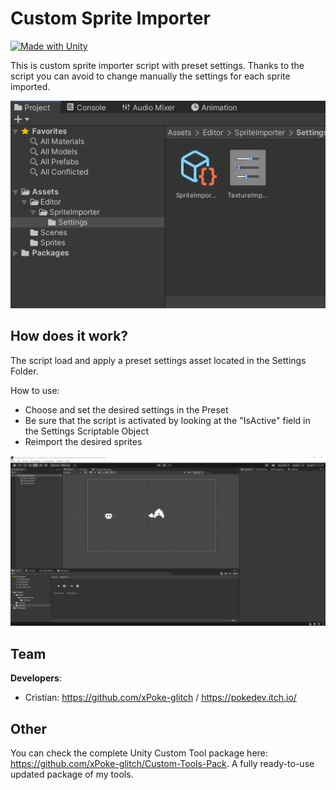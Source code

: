 # Custom Sprite Importer
[![Made with Unity](https://img.shields.io/badge/Made%20with-Unity-57b9d3.svg?style=flat&logo=unity)](https://www.unity.com)

This is custom sprite importer script with preset settings. Thanks to the script you can avoid to change manually the settings for each sprite imported.

<img src="https://github.com/xPoke-glitch/Custom-Sprite-Importer/blob/main/Screenshots/screen.png" width="750">

## How does it work?

The script load and apply a preset settings asset located in the Settings Folder.

How to use:
* Choose and set the desired settings in the Preset
* Be sure that the script is activated by looking at the "IsActive" field in the Settings Scriptable Object
* Reimport the desired sprites

<img src="https://github.com/xPoke-glitch/Custom-Sprite-Importer/blob/main/Screenshots/use.gif" width="750">

## Team

**Developers**:
* Cristian: https://github.com/xPoke-glitch / https://pokedev.itch.io/
  
## Other
You can check the complete Unity Custom Tool package here: https://github.com/xPoke-glitch/Custom-Tools-Pack. A fully ready-to-use updated package of my tools.
